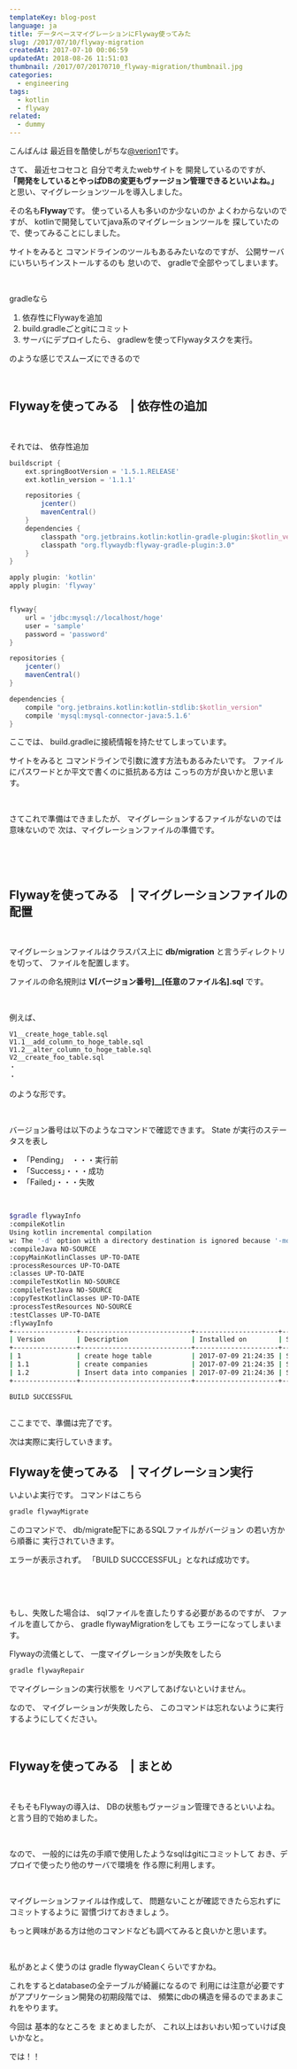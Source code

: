 ```yaml
---
templateKey: blog-post
language: ja
title: データベースマイグレーションにFlyway使ってみた
slug: /2017/07/10/flyway-migration
createdAt: 2017-07-10 00:06:59
updatedAt: 2018-08-26 11:51:03
thumbnail: /2017/07/20170710_flyway-migration/thumbnail.jpg
categories:
  - engineering
tags:
  - kotlin
  - flyway
related:
  - dummy
---
```


こんばんは
最近目を酷使しがちな<a href="https://twitter.com/version1_2017?lang=ja">@verion1</a>です。


さて、
最近セコセコと
自分で考えたwebサイトを
開発しているのですが、
**「開発をしているとやっぱDBの変更もヴァージョン管理できるといいよね。」**
と思い、マイグレーションツールを導入しました。

<div class="adsense"></div>

その名も<strong>Flyway</strong>です。
使っている人も多いのか少ないのか
よくわからないのですが、
kotlinで開発していてjava系のマイグレーションツールを
探していたので、使ってみることにしました。


サイトをみると
コマンドラインのツールもあるみたいなのですが、
公開サーバにいちいちインストールするのも
怠いので、
gradleで全部やってしまいます。

&nbsp;

gradleなら
1. 依存性にFlywayを追加
2. build.gradleごとgitにコミット
3. サーバにデプロイしたら、 gradlewを使ってFlywayタスクを実行。

のような感じでスムーズにできるので

&nbsp;
<h2 class="chapter">Flywayを使ってみる　| 依存性の追加</h2>
&nbsp;

それでは、
依存性追加
```groovy
buildscript {
    ext.springBootVersion = '1.5.1.RELEASE'
    ext.kotlin_version = '1.1.1'

    repositories {
        jcenter()
        mavenCentral()
    }
    dependencies {
        classpath "org.jetbrains.kotlin:kotlin-gradle-plugin:$kotlin_version"
        classpath "org.flywaydb:flyway-gradle-plugin:3.0"
    }
}

apply plugin: 'kotlin'
apply plugin: 'flyway'


flyway{
    url = 'jdbc:mysql://localhost/hoge'
    user = 'sample'
    password = 'password'
}

repositories {
    jcenter()
    mavenCentral()
}

dependencies {
    compile "org.jetbrains.kotlin:kotlin-stdlib:$kotlin_version"
    compile 'mysql:mysql-connector-java:5.1.6'
}


```

ここでは、
build.gradleに接続情報を持たせてしまっています。

<div class="mid-article"></div>

サイトをみると
コマンドラインで引数に渡す方法もあるみたいです。
ファイルにパスワードとか平文で書くのに抵抗ある方は
こっちの方が良いかと思います。

&nbsp;

さてこれで準備はできましたが、
マイグレーションするファイルがないのでは意味ないので
次は、マイグレーションファイルの準備です。

&nbsp;

&nbsp;
<h2 class="chapter">Flywayを使ってみる　| マイグレーションファイルの配置</h2>
&nbsp;

マイグレーションファイルはクラスパス上に
**db/migration**
と言うディレクトリを切って、
ファイルを配置します。

ファイルの命名規則は
**V[バージョン番号]__[任意のファイル名].sql**
です。

&nbsp;

例えば、
```
V1__create_hoge_table.sql
V1.1__add_column_to_hoge_table.sql
V1.2__alter_column_to_hoge_table.sql
V2__create_foo_table.sql
・
・
```
のような形です。

&nbsp;

バージョン番号は以下のようなコマンドで確認できます。
State が実行のステータスを表し
* 「Pending」　・・・実行前
* 「Success」・・・成功
* 「Failed」・・・失敗

&nbsp;
```bash
$gradle flywayInfo
:compileKotlin
Using kotlin incremental compilation
w: The '-d' option with a directory destination is ignored because '-module' is specified
:compileJava NO-SOURCE
:copyMainKotlinClasses UP-TO-DATE
:processResources UP-TO-DATE
:classes UP-TO-DATE
:compileTestKotlin NO-SOURCE
:compileTestJava NO-SOURCE
:copyTestKotlinClasses UP-TO-DATE
:processTestResources NO-SOURCE
:testClasses UP-TO-DATE
:flywayInfo
+----------------+----------------------------+---------------------+---------+
| Version        | Description                | Installed on        | State   |
+----------------+----------------------------+---------------------+---------+
| 1              | create hoge table          | 2017-07-09 21:24:35 | Success |
| 1.1            | create companies           | 2017-07-09 21:24:35 | Success |
| 1.2            | Insert data into companies | 2017-07-09 21:24:36 | Success |
+----------------+----------------------------+---------------------+---------+

BUILD SUCCESSFUL



```
ここまでで、準備は完了です。

次は実際に実行していきます。

<h2 class="chapter">Flywayを使ってみる　| マイグレーション実行</h2>

いよいよ実行です。
コマンドはこちら
```bash
gradle flywayMigrate
```
このコマンドで、
db/migrate配下にあるSQLファイルがバージョン
の若い方から順番に
実行されていきます。

エラーが表示されず。
「BUILD SUCCCESSFUL」となれば成功です。

&nbsp;

&nbsp;

もし、失敗した場合は、
sqlファイルを直したりする必要があるのですが、
ファイルを直してから、
gradle flywayMigrationをしても
エラーになってしまいます。

Flywayの流儀として、
一度マイグレーションが失敗をしたら
```bash
gradle flywayRepair
```

でマイグレーションの実行状態を
リペアしてあげないといけません。

なので、
マイグレーションが失敗したら、
このコマンドは忘れないように実行するようにしてください。

&nbsp;
<h2 class="chapter">Flywayを使ってみる　| まとめ</h2>
&nbsp;

そもそもFlywayの導入は、
DBの状態もヴァージョン管理できるといいよね。
と言う目的で始めました。

&nbsp;

なので、
一般的には先の手順で使用したようなsqlはgitにコミットして
おき、デプロイで使ったり他のサーバで環境を
作る際に利用します。

&nbsp;

マイグレーションファイルは作成して、
問題ないことが確認できたら忘れずにコミットするように
習慣づけておきましょう。

もっと興味がある方は他のコマンドなども調べてみると良いかと思います。

&nbsp;

私があとよく使うのは
gradle flywayCleanくらいですかね。

これをするとdatabaseの全テーブルが綺麗になるので
利用には注意が必要ですがアプリケーション開発の初期段階では、
頻繁にdbの構造を帰るのでまあまこれをやります。

今回は
基本的なところを
まとめましたが、
これ以上はおいおい知っていけば良いかなと。

では！！
